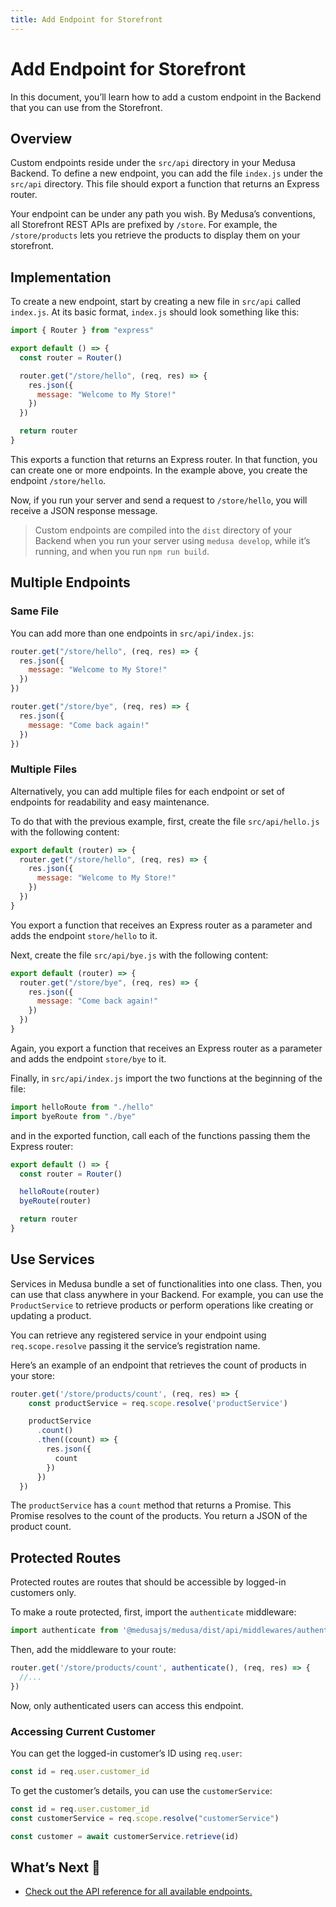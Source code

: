 ```yaml
---
title: Add Endpoint for Storefront
---
```


# Add Endpoint for Storefront

In this document, you’ll learn how to add a custom endpoint in the Backend that you can use from the Storefront.

## Overview

Custom endpoints reside under the `src/api` directory in your Medusa Backend. To define a new endpoint, you can add the file `index.js` under the `src/api` directory. This file should export a function that returns an Express router.

Your endpoint can be under any path you wish. By Medusa’s conventions, all Storefront REST APIs are prefixed by `/store`. For example, the `/store/products` lets you retrieve the products to display them on your storefront.

## Implementation

To create a new endpoint, start by creating a new file in `src/api` called `index.js`. At its basic format, `index.js` should look something like this:

```js
import { Router } from "express"

export default () => {
  const router = Router()

  router.get("/store/hello", (req, res) => {
    res.json({
      message: "Welcome to My Store!"
    })
  })

  return router
}
```

This exports a function that returns an Express router. In that function, you can create one or more endpoints. In the example above, you create the endpoint `/store/hello`.

Now, if you run your server and send a request to `/store/hello`, you will receive a JSON response message.

> Custom endpoints are compiled into the `dist` directory of your Backend when you run your server using `medusa develop`, while it’s running, and when you run `npm run build`.

## Multiple Endpoints

### Same File

You can add more than one endpoints in `src/api/index.js`:

```js
router.get("/store/hello", (req, res) => {
  res.json({
    message: "Welcome to My Store!"
  })
})

router.get("/store/bye", (req, res) => {
  res.json({
    message: "Come back again!"
  })
})
```

### Multiple Files

Alternatively, you can add multiple files for each endpoint or set of endpoints for readability and easy maintenance.

To do that with the previous example, first, create the file `src/api/hello.js` with the following content:

```js
export default (router) => {
  router.get("/store/hello", (req, res) => {
    res.json({
      message: "Welcome to My Store!"
    })
  })
}
```

You export a function that receives an Express router as a parameter and adds the endpoint `store/hello` to it.

Next, create the file `src/api/bye.js` with the following content:

```js
export default (router) => {
  router.get("/store/bye", (req, res) => {
    res.json({
      message: "Come back again!"
    })
  })
}
```

Again, you export a function that receives an Express router as a parameter and adds the endpoint `store/bye` to it.

Finally, in `src/api/index.js` import the two functions at the beginning of the file:

```js
import helloRoute from "./hello"
import byeRoute from "./bye"
```

and in the exported function, call each of the functions passing them the Express router:

```js
export default () => {
  const router = Router()

  helloRoute(router)
  byeRoute(router)

  return router
}
```

## Use Services

Services in Medusa bundle a set of functionalities into one class. Then, you can use that class anywhere in your Backend. For example, you can use the `ProductService` to retrieve products or perform operations like creating or updating a product.

You can retrieve any registered service in your endpoint using `req.scope.resolve` passing it the service’s registration name.

Here’s an example of an endpoint that retrieves the count of products in your store:

```js
router.get('/store/products/count', (req, res) => {
    const productService = req.scope.resolve('productService')

    productService
      .count()
      .then((count) => {
        res.json({
          count
        })
      })
  })
```

The `productService` has a `count` method that returns a Promise. This Promise resolves to the count of the products. You return a JSON of the product count.

## Protected Routes

Protected routes are routes that should be accessible by logged-in customers only.

To make a route protected, first, import the `authenticate` middleware:

```js
import authenticate from '@medusajs/medusa/dist/api/middlewares/authenticate'
```

Then, add the middleware to your route:

```jsx
router.get('/store/products/count', authenticate(), (req, res) => {
  //...
})
```

Now, only authenticated users can access this endpoint.

### Accessing Current Customer

You can get the logged-in customer’s ID using `req.user`:

```jsx
const id = req.user.customer_id
```

To get the customer’s details, you can use the `customerService`:

```jsx
const id = req.user.customer_id
const customerService = req.scope.resolve("customerService")

const customer = await customerService.retrieve(id)
```

## What’s Next :rocket:

- [Check out the API reference for all available endpoints.](https://docs.medusajs.com/api/store)